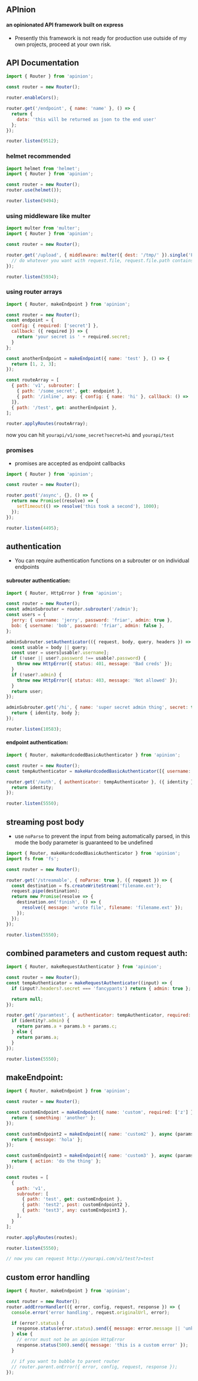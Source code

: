 ## APInion
#### an opinionated API framework built on express

* Presently this framework is not ready for production use outside of my own projects, proceed at your own risk.

## API Documentation

```javascript
import { Router } from 'apinion';

const router = new Router();

router.enableCors();

router.get('/endpoint', { name: 'name' }, () => {
  return {
    data: 'this will be returned as json to the end user'
  };
});

router.listen(9512);
```

### helmet recommended

```javascript
import helmet from 'helmet';
import { Router } from 'apinion';

const router = new Router();
router.use(helmet());

router.listen(9494);
```

### using middleware like multer

```javascript
import multer from 'multer';
import { Router } from 'apinion';

const router = new Router();

router.get('/upload', { middleware: multer({ dest: '/tmp/' }).single('File') }, ({ request }) => {
  // do whatever you want with request.file, request.file.path contains the temporary file path
});

router.listen(5934);
```

### using router arrays

```javascript
import { Router, makeEndpoint } from 'apinion';

const router = new Router();
const endpoint = {
  config: { required: ['secret'] },
  callback: ({ required }) => {
    return 'your secret is ' + required.secret;
  }
};

const anotherEndpoint = makeEndpoint({ name: 'test' }, () => {
  return [1, 2, 3];
});

const routeArray = [
  { path: 'v1', subrouter: [
    { path: '/some_secret', get: endpoint },
    { path: '/inline', any: { config: { name: 'hi' }, callback: () => 'inline created' } },
  ]},
  { path: '/test', get: anotherEndpoint },
];

router.applyRoutes(routeArray);
```
now you can hit `yourapi/v1/some_secret?secret=hi` and `yourapi/test`

### promises
* promises are accepted as endpoint callbacks

```javascript
import { Router } from 'apinion';

const router = new Router();

router.post('/async', {}, () => {
  return new Promise((resolve) => {
    setTimeout(() => resolve('this took a second'), 1000);
  });
});

router.listen(4495);
```

## authentication
* You can require authentication functions on a subrouter or on individual endpoints

#### subrouter authentication:
```javascript
import { Router, HttpError } from 'apinion';

const router = new Router();
const adminSubrouter = router.subrouter('/admin');
const users = {
  jerry: { username: 'jerry', password: 'friar', admin: true },
  bob: { username: 'bob', password: 'friar', admin: false },
};

adminSubrouter.setAuthenticator(({ request, body, query, headers }) => {
  const usable = body || query;
  const user = users[usable?.username];
  if (!user || user?.password !== usable?.password) {
    throw new HttpError({ status: 401, message: 'Bad creds' });
  }
  if (!user?.admin) {
    throw new HttpError({ status: 403, message: 'Not allowed' });
  }
  return user;
});

adminSubrouter.get('/hi', { name: 'super secret admin thing', secret: true }, ({ identity, body }) => {
  return { identity, body };
});

router.listen(10583);
```

#### endpoint authentication:
```javascript
import { Router, makeHardcodedBasicAuthenticator } from 'apinion';

const router = new Router();
const tempAuthenticator = makeHardcodedBasicAuthenticator([{ username: 'joe', password: 'doe' }]);

router.get('/auth', { authenticator: tempAuthenticator }, ({ identity }) => {
  return identity;
});

router.listen(5550);
```


## streaming post body
* use `noParse` to prevent the input from being automatically parsed, in this mode the body parameter is guaranteed to be undefined

```javascript
import { Router, makeHardcodedBasicAuthenticator } from 'apinion';
import fs from 'fs';

const router = new Router();

router.get('/streamable', { noParse: true }, ({ request }) => {
  const destination = fs.createWriteStream('filename.ext');
  request.pipe(destination);
  return new Promise(resolve => {
    destination.on('finish', () => {
      resolve({ message: 'wrote file', filename: 'filename.ext' });
    });
  });
});

router.listen(5550);
```

## combined parameters and custom request auth:
```javascript
import { Router, makeRequestAuthenticator } from 'apinion';

const router = new Router();
const tempAuthenticator = makeRequestAuthenticator((input) => {
  if (input?.headers?.secret === 'fancypants') return { admin: true };

  return null;
});

router.get('/paramtest', { authenticator: tempAuthenticator, required: ['a', 'b'], optional: ['c'] }, ({ identity, params }) => {
  if (identity?.admin) {
    return params.a + params.b + params.c;
  } else {
    return params.a;
  }
});

router.listen(5550);
```

##  makeEndpoint:
```javascript
import { Router, makeEndpoint } from 'apinion';

const router = new Router();

const customEndpoint = makeEndpoint({ name: 'custom', required: ['z'] }, async (params) => {
  return { something: 'another' };
});

const customEndpoint2 = makeEndpoint({ name: 'custom2' }, async (params) => {
  return { message: 'hola' };
});

const customEndpoint3 = makeEndpoint({ name: 'custom3' }, async (params) => {
  return { action: 'do the thing' };
});

const routes = [
  {
    path: 'v1',
    subrouter: [
      { path: 'test', get: customEndpoint },
      { path: 'test2', post: customEndpoint2 },
      { path: 'test3', any: customEndpoint3 },
    ],
  }
];

router.applyRoutes(routes);

router.listen(5550);

// now you can request http://yourapi.com/v1/test?z=test
```

## custom error handling
```javascript
import { Router, makeEndpoint } from 'apinion';

const router = new Router();
router.addErrorHandler(({ error, config, request, response }) => {
  console.error('error handling', request.originalUrl, error);

  if (error?.status) {
    response.status(error.status).send({ message: error.message || 'unknown error' });
  } else {
    // error must not be an apinion HttpError
    response.status(500).send({ message: 'this is a custom error' });
  }

  // if you want to bubble to parent router
  // router.parent.onError({ error, config, request, response });
});
```
